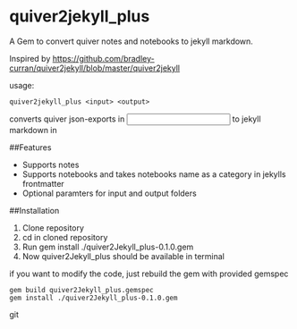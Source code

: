 # quiver2jekyll_plus
A Gem to convert quiver notes and notebooks to jekyll markdown. 

Inspired by https://github.com/bradley-curran/quiver2jekyll/blob/master/quiver2jekyll

usage: 

    quiver2jekyll_plus <input> <output>
    
converts quiver json-exports in <input> to jekyll markdown in <output>



##Features
* Supports notes
* Supports notebooks and takes notebooks name as a category in jekylls frontmatter
* Optional paramters for input and output folders


##Installation

1. Clone repository
2. cd in cloned repository
3. Run gem  install ./quiver2Jekyll_plus-0.1.0.gem  
4. Now quiver2Jekyll_plus should be available in terminal

if you want to modify the code, just rebuild the gem with provided gemspec
    
    gem build quiver2Jekyll_plus.gemspec
    gem install ./quiver2Jekyll_plus-0.1.0.gem



git